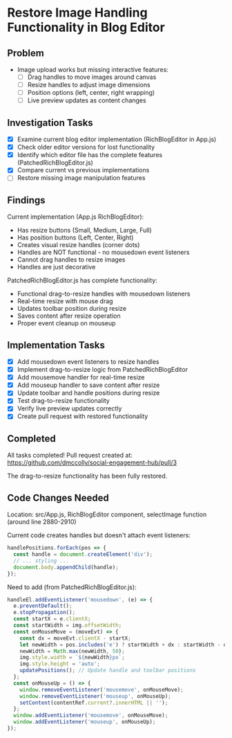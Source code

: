 # Restore Image Handling Functionality in Blog Editor

## Problem
- Image upload works but missing interactive features:
  - [ ] Drag handles to move images around canvas
  - [ ] Resize handles to adjust image dimensions
  - [ ] Position options (left, center, right wrapping)
  - [ ] Live preview updates as content changes

## Investigation Tasks
- [x] Examine current blog editor implementation (RichBlogEditor in App.js)
- [x] Check older editor versions for lost functionality
- [x] Identify which editor file has the complete features (PatchedRichBlogEditor.js)
- [x] Compare current vs previous implementations
- [ ] Restore missing image manipulation features

## Findings
Current implementation (App.js RichBlogEditor):
- Has resize buttons (Small, Medium, Large, Full)
- Has position buttons (Left, Center, Right)
- Creates visual resize handles (corner dots)
- Handles are NOT functional - no mousedown event listeners
- Cannot drag handles to resize images
- Handles are just decorative

PatchedRichBlogEditor.js has complete functionality:
- Functional drag-to-resize handles with mousedown listeners
- Real-time resize with mouse drag
- Updates toolbar position during resize
- Saves content after resize operation
- Proper event cleanup on mouseup

## Implementation Tasks
- [x] Add mousedown event listeners to resize handles
- [x] Implement drag-to-resize logic from PatchedRichBlogEditor
- [x] Add mousemove handler for real-time resize
- [x] Add mouseup handler to save content after resize
- [x] Update toolbar and handle positions during resize
- [x] Test drag-to-resize functionality
- [x] Verify live preview updates correctly
- [x] Create pull request with restored functionality

## Completed
All tasks completed! Pull request created at:
https://github.com/dmccolly/social-engagement-hub/pull/3

The drag-to-resize functionality has been fully restored.

## Code Changes Needed
Location: src/App.js, RichBlogEditor component, selectImage function (around line 2880-2910)

Current code creates handles but doesn't attach event listeners:
```javascript
handlePositions.forEach(pos => {
  const handle = document.createElement('div');
  // ... styling ...
  document.body.appendChild(handle);
});
```

Need to add (from PatchedRichBlogEditor.js):
```javascript
handleEl.addEventListener('mousedown', (e) => {
  e.preventDefault();
  e.stopPropagation();
  const startX = e.clientX;
  const startWidth = img.offsetWidth;
  const onMouseMove = (moveEvt) => {
    const dx = moveEvt.clientX - startX;
    let newWidth = pos.includes('e') ? startWidth + dx : startWidth - dx;
    newWidth = Math.max(newWidth, 50);
    img.style.width = `${newWidth}px`;
    img.style.height = 'auto';
    updatePositions(); // Update handle and toolbar positions
  };
  const onMouseUp = () => {
    window.removeEventListener('mousemove', onMouseMove);
    window.removeEventListener('mouseup', onMouseUp);
    setContent(contentRef.current?.innerHTML || '');
  };
  window.addEventListener('mousemove', onMouseMove);
  window.addEventListener('mouseup', onMouseUp);
});
```